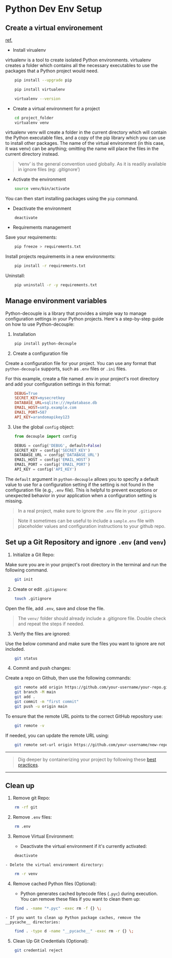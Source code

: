 # Python Dev Env Setup


## Create a virtual environement

[ref.](https://docs.python-guide.org/dev/virtualenvs)

- Install virualenv

virtualenv is a tool to create isolated Python environments. virtualenv creates a folder which contains all the necessary executables to use the packages that a Python project would need.


```bash
    pip install --upgrade pip
```

```bash
    pip install virtualenv
```

```bash
    virtualenv --version
```

- Create a virtual environment for a project

```bash
    cd project_folder
    virtualenv venv
```

virtualenv venv will create a folder in the current directory which will contain the Python executable files, and a copy of the pip library which you can use to install other packages. The name of the virtual environment (in this case, it was venv) can be anything; omitting the name will place the files in the current directory instead.

> ‘venv’ is the general convention used globally. As it is readily available in ignore files (eg: .gitignore’)

- Activate the environment

```bash
    source venv/bin/activate
```

You can then start installing packages using the `pip` command.

- Deactivate the environment

```
    deactivate
```

- Requirements management


Save your requirements:

```bash
    pip freeze > requirements.txt
```

Install projects requirements in a new environments:

```bash
    pip install -r requirements.txt
```

Uninstall:
```bash
    pip uninstall -r -y requirements.txt
```

## Manage environment variables

Python-decouple is a library that provides a simple way to manage configuration settings in your Python projects. Here's a step-by-step guide on how to use Python-decouple:

1. Installation

```bash
    pip install python-decouple
```

2. Create a configuration file

Create a configuration file for your project. You can use any format that `python-decouple` supports, such as `.env` files or `.ini` files.

For this example, create a file named .env in your project's root directory and add your configuration settings in this format:

```makefile
    DEBUG=True
    SECRET_KEY=mysecretkey
    DATABASE_URL=sqlite:///mydatabase.db
    EMAIL_HOST=smtp.example.com
    EMAIL_PORT=587
    API_KEY=arandomapikey123
```

3. Use the global `config` object:

```python
    from decouple import config

    DEBUG = config('DEBUG', default=False)
    SECRET_KEY = config('SECRET_KEY')
    DATABASE_URL = config('DATABASE_URL')
    EMAIL_HOST = config('EMAIL_HOST')
    EMAIL_PORT = config('EMAIL_PORT')
    API_KEY = config('API_KEY')
```

The `default` argument in `python-decouple` allows you to specify a default value to use for a configuration setting if the setting is not found in the configuration file (e.g., `.env` file). This is helpful to prevent exceptions or unexpected behavior in your application when a configuration setting is missing.

> In a real project, make sure to ignore the `.env` file in your `.gitignore`

> Note it sometimes can be useful to include a `sample.env` file with placeholder values and configuration instructions to your github repo.

## Set up a Git Repository and ignore `.env` (and `venv`)

1. Initialize a Git Repo:

Make sure you are in your project's root directory in the terminal and run the following command.

```bash
    git init
```

2. Create or edit `.gitignore`:

```bash
    touch .gitignore
```

Open the file, add `.env`, save and close the file.

> The `venv/` folder should already include a .gitignore file. Double check and repeat the steps if needed.

3. Verify the files are ignored:

Use the below command and make sure the files you want to ignore are not included.

```bash
    git status
```

4. Commit and push changes:

Create a repo on Github, then use the following commands:

```bash
    git remote add origin https://github.com/your-username/your-repo.git
    git branch -M main
    git add .
    git commit -m "first commit"
    git push -u origin main
``` 

To ensure that the remote URL points to the correct GitHub repository use:

```bash
    git remote -v
```

If needed, you can update the remote URL using:

```bash
    git remote set-url origin https://github.com/your-username/new-repo.git
```

___

> Dig deeper by containerizing your project by following these [best practices](https://snyk.io/blog/best-practices-containerizing-python-docker/).
___


## Clean up

1. Remove git Repo:

```bash
    rm -rf git
```

2. Remove `.env` files:

```bash
    rm .env
```

3. Remove Virtual Environment:

    - Deactivate the virtual environment if it's currently activated:

```bash
    deactivate
```

    - Delete the virtual environment directory:

```bash
    rm -r venv
```

4. Remove cached Python files (Optional):

    - Python generates cached bytecode files (`.pyc`) during execution. You can remove these files if you want to clean them up:

```bash
    find . -name "*.pyc" -exec rm -f {} \;
```

    - If you want to clean up Python package caches, remove the  __pycache__ directories:

```bash
    find . -type d -name "__pycache__" -exec rm -r {} \;
```

5. Clean Up Git Credentials (Optional):

```bash
    git credential reject
```